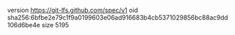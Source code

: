 version https://git-lfs.github.com/spec/v1
oid sha256:6bfbe2e79c1f9a0199603e06ad916683b4cb5371029856bc88ac9dd106d6be4e
size 5195
